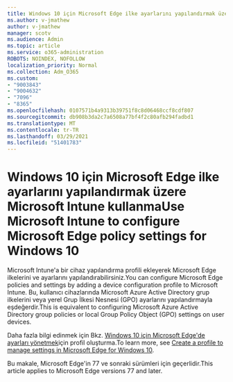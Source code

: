 ```yaml
---
title: Windows 10 için Microsoft Edge ilke ayarlarını yapılandırmak üzere Microsoft Intune kullanma
ms.author: v-jmathew
author: v-jmathew
manager: scotv
ms.audience: Admin
ms.topic: article
ms.service: o365-administration
ROBOTS: NOINDEX, NOFOLLOW
localization_priority: Normal
ms.collection: Adm_O365
ms.custom:
- "9003843"
- "9004632"
- "7096"
- "8365"
ms.openlocfilehash: 0107571b4a9313b39751f8c8d06468ccf8cdf807
ms.sourcegitcommit: db908b3da2c7a6508a77bf4f2c80afb294fadbd1
ms.translationtype: MT
ms.contentlocale: tr-TR
ms.lasthandoff: 03/29/2021
ms.locfileid: "51401783"
---
```

# <a name="use-microsoft-intune-to-configure-microsoft-edge-policy-settings-for-windows-10"></a><span data-ttu-id="ee44c-102">Windows 10 için Microsoft Edge ilke ayarlarını yapılandırmak üzere Microsoft Intune kullanma</span><span class="sxs-lookup"><span data-stu-id="ee44c-102">Use Microsoft Intune to configure Microsoft Edge policy settings for Windows 10</span></span>

<span data-ttu-id="ee44c-103">Microsoft Intune'a bir cihaz yapılandırma profili ekleyerek Microsoft Edge ilkelerini ve ayarlarını yapılandırabilirsiniz.</span><span class="sxs-lookup"><span data-stu-id="ee44c-103">You can configure Microsoft Edge policies and settings by adding a device configuration profile to Microsoft Intune.</span></span> <span data-ttu-id="ee44c-104">Bu, kullanıcı cihazlarında Microsoft Azure Active Directory grup ilkelerini veya yerel Grup İlkesi Nesnesi (GPO) ayarlarını yapılandırmayla eşdeğerdir.</span><span class="sxs-lookup"><span data-stu-id="ee44c-104">This is equivalent to configuring Microsoft Azure Active Directory group policies or local Group Policy Object (GPO) settings on user devices.</span></span>

<span data-ttu-id="ee44c-105">Daha fazla bilgi edinmek için Bkz. [Windows 10 için Microsoft Edge'de ayarları yönetmek](https://go.microsoft.com/fwlink/?linkid=2133700)için profil oluşturma.</span><span class="sxs-lookup"><span data-stu-id="ee44c-105">To learn more, see [Create a profile to manage settings in Microsoft Edge for Windows 10](https://go.microsoft.com/fwlink/?linkid=2133700).</span></span>

<span data-ttu-id="ee44c-106">Bu makale, Microsoft Edge'in 77 ve sonraki sürümleri için geçerlidir.</span><span class="sxs-lookup"><span data-stu-id="ee44c-106">This article applies to Microsoft Edge versions 77 and later.</span></span>
